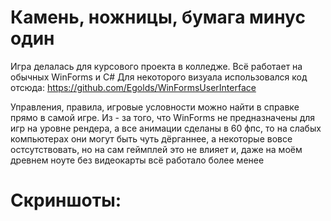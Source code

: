 # Камень, ножницы, бумага минус один
Игра делалась для курсового проекта в колледже. Всё работает на обычных WinForms и C#
Для некоторого визуала использовался код отсюда: https://github.com/Egolds/WinFormsUserInterface

Управления, правила, игровые условности можно найти в справке прямо в самой игре. Из - за того, что WinForms не предназначены для игр на уровне рендера, а все анимации сделаны в 60 фпс, то на слабых компьютерах они могут быть чуть дёрганнее, а некоторые вовсе остсутствовать, но на сам геймплей это не влияет и, даже на моём древнем ноуте без видеокарты всё работало более менее

# Скриншоты:


